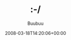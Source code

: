 ---
title: ':-/'
posts: 3
hash: 'EabmoiDC'
author: 'Buubuu'
date: 2008-03-18T14:20:06+00:00
sources:
  - https://tokipona.yahoogroups.narkive.com/EabmoiDC
---